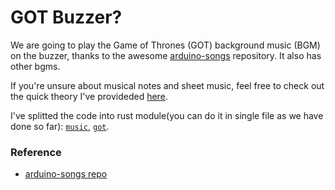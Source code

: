 # GOT Buzzer?

We are going to play the Game of Thrones (GOT) background music (BGM) on the buzzer, thanks to the awesome [arduino-songs](https://github.com/robsoncouto/arduino-songs) repository. It also has other bgms.

If you're unsure about musical notes and sheet music, feel free to check out the quick theory I've provideded [here](./music-theory.md).

I've splitted the code into rust module(you can do it in single file as we have done so far): [`music`](./music-module.md), [`got`](./got-module.md).


### Reference
- [arduino-songs repo](https://github.com/robsoncouto/arduino-songs)
